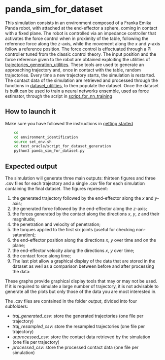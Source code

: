 # panda_sim_for_dataset

This simulation consists in an environment composed of a Franka Emika Panda robot, with attached at the end-effector a sphere, coming in contact with a fixed plane.
The robot is controlled via an impedance controller that activates the force control when in proximity of the table, following the reference force along the _z_-axis, while the movement along the _x_ and _y_-axis follow a reference position.
The force control is effectuated through a PI controller tuned from the classic control theory.
The input position and the force reference given to the robot are obtained exploiting the utilities of [trajectories_generation_utilities](../../trajectories_generation_utilities).
These tools are used to generate an approaching trajectory and, once in contact with the table, random trajectories.
Every time a new trajectory starts, the simulation is restarted.
The contact data of the simulation are retrieved and processed through the functions in [dataset_utilities](../../dataset_generation_utilities/src/dataset_utilities/), to then populate the dataset.
Once the dataset is built can be used to train a neural networks ensemble, used as force estimator, through the script in [script_for_nn_training](../../test_oracle/script_for_nn_training/)

## How to launch it

Make sure you have followed the instructions in [getting started](../../Readme.md)

```sh
    cd 
    cd environment_identification
    source set_env.sh
    cd test_oracle/script_for_dataset_generation
    python3 panda_sim_for_dataset.py
```

## Expected output

The simulation will generate three main outputs: thirteen figures and three .csv files for each trajectory and a single .csv file for each simulation containing the final dataset.
The figures represent:

1. the generated trajectory followed by the end-effector along the _x_ and _y_-axis;
2. the generated force followed by the end-effector along the _z_-axis;
3. the forces generated by the contact along the directions _x_, _y_, _z_ and their magnitude;
4. the penetration and velocity of penetration;
5. the torques applied to the first six joints (useful for checking non-saturation);
6. the end-effector position along the directions _x_, _y_ over time and on the plane;
7. the end-effector velocity along the directions _x_, _y_ over time;
8. the contact force along time;
9. The last plot allow a graphical display of the data that are stored in the dataset as well as a comparison between before and after processing the data:

These graphs provide graphical display tools that may or may not be used.
If it is required to simulate a large number of trajectory, it is not advisable to generate all the plots but only those of the data you are most interested in.

The .csv files are contained in the folder _output_, divided into four subfolders:

* _traj_generated_csv_: store the generated trajectories (one file per trajectory)
* _traj_resampled_csv_: store the resampled trajectories (one file per trajectory)
* _unprocessed_csv_: store the contact data retrieved by the simulation (one file per trajectory)
* _processed_csv_: store the processed contact data (one file per simulation)
